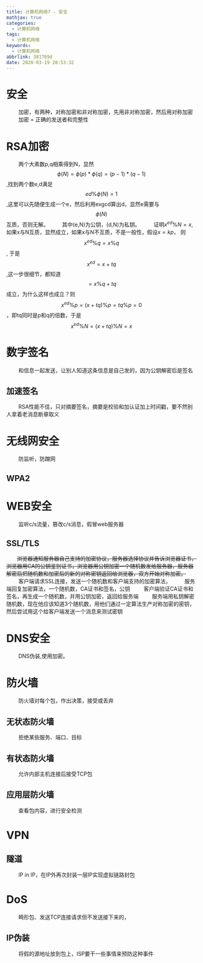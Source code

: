 ```yaml
---
title: 计算机网络7 - 安全
mathjax: true
categories:
  - 计算机网络
tags:
  - 计算机网络
keywords:
  - 计算机网络
abbrlink: 381769d
date: 2020-03-19 20:53:32
---
```


# 安全
&emsp;&emsp; 加密，有两种，对称加密和非对称加密，先用非对称加密，然后用对称加密
&emsp;&emsp; 加密 = 正确的发送者和完整性

# RSA加密
&emsp;&emsp; 两个大素数p,q相乘得到N，显然$$\phi(N)=\phi(p)*\phi(q)=(p-1)*(q-1)$$,找到两个数e,d满足$$ed\%\phi(N)=1$$,这里可以先随便生成一个e，然后利用exgcd算出d，显然e需要与$$\phi(N)$$互质，否则无解。
&emsp;&emsp; 其中(e,N)为公钥，(d,N)为私钥。
&emsp;&emsp; 证明$x^{ed}\%N=x$,如果x与N互质，显然成立，如果x与N不互质，不是一般性，假设$x=kp$， 则$$x^{ed}\%q=x\%q$$, 于是$$x^{ed}=x+tq$$,这一步很细节，都知道$$=x\%q+tq$$成立，为什么这样也成立？则$$x^{ed}\%p=(x+tq)\%p=tq\%p=0$$，即tq同时是p和q的倍数，于是$$x^{ed}\%N=(x+tq)\%N=x$$

<!---more-->
# 数字签名
&emsp;&emsp; 和信息一起发送，让别人知道这条信息是自己发的，因为公钥解密后是签名

## 加速签名
&emsp;&emsp; RSA性能不佳，只对摘要签名，摘要是校验和加认证加上时间戳，要不然别人拿着老消息断章取义

# 无线网安全
&emsp;&emsp; 防监听，防蹭网


## WPA2

# WEB安全
&emsp;&emsp; 监听c/s流量，篡改c/s消息，假冒web服务器

## SSL/TLS
&emsp;&emsp;~~浏览器通知服务器自己支持的加密协议，服务器选择协议并告诉浏览器证书，浏览器用CA的公钥鉴别证书，浏览器用公钥加密一个随机数发给服务器，服务器解密后把随机数和加密后的新的对称密钥返回给浏览器，双方开始对称加密。~~
&emsp;&emsp; 客户端请求SSL连接，发送一个随机数和客户端支持的加密算法，
&emsp;&emsp; 服务端回复加密算法，一个随机数，CA证书和签名，公钥
&emsp;&emsp; 客户端验证CA证书和签名，再生成一个随机数，并用公钥加密，返回给服务端
&emsp;&emsp; 服务端用私钥解密随机数，现在他应该知道3个随机数，用他们通过一定算法生产对称加密的密钥，然后尝试用这个给客户端发送一个消息来测试密钥

# DNS安全
&emsp;&emsp; DNS伪装,使用加密。


# 防火墙
&emsp;&emsp; 防火墙对每个包，作出决策，接受或丢弃
## 无状态防火墙
&emsp;&emsp; 拒绝某些服务、端口、目标
## 有状态防火墙
&emsp;&emsp; 允许内部主机连接后接受TCP包
## 应用层防火墙
&emsp;&emsp; 查看包内容，进行安全检测

# VPN
## 隧道
&emsp;&emsp; IP in IP，在IP外再次封装一层IP实现虚拟链路封包

# DoS
&emsp;&emsp; 畸形包、发送TCP连接请求但不发送接下来的，
## IP伪装
&emsp;&emsp; 将假的源地址放到包上，ISP要干一些事情来预防这种事件
